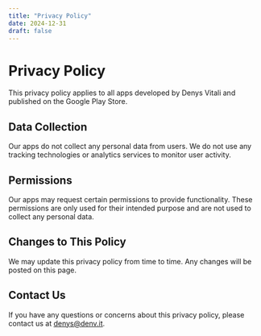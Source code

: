```yaml
---
title: "Privacy Policy"
date: 2024-12-31
draft: false
---
```


# Privacy Policy

This privacy policy applies to all apps developed by Denys Vitali and published on the Google Play Store.

## Data Collection

Our apps do not collect any personal data from users. We do not use any tracking technologies or analytics services to monitor user activity.

## Permissions

Our apps may request certain permissions to provide functionality. These permissions are only used for their intended purpose and are not used to collect any personal data.

## Changes to This Policy

We may update this privacy policy from time to time. Any changes will be posted on this page.

## Contact Us

If you have any questions or concerns about this privacy policy, please contact us at [denys@denv.it](mailto:denys@denv.it).
